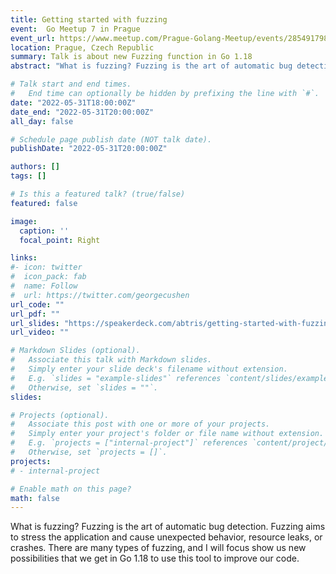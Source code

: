 ```yaml
---
title: Getting started with fuzzing
event:  Go Meetup 7 in Prague
event_url: https://www.meetup.com/Prague-Golang-Meetup/events/285491798/
location: Prague, Czech Republic
summary: Talk is about new Fuzzing function in Go 1.18
abstract: "What is fuzzing? Fuzzing is the art of automatic bug detection. Fuzzing aims to stress the application and cause unexpected behavior, resource leaks, or crashes. There are many types of fuzzing, and I will focus show us new possibilities that we get in Go 1.18 to use this tool to improve our code."

# Talk start and end times.
#   End time can optionally be hidden by prefixing the line with `#`.
date: "2022-05-31T18:00:00Z"
date_end: "2022-05-31T20:00:00Z"
all_day: false

# Schedule page publish date (NOT talk date).
publishDate: "2022-05-31T20:00:00Z"

authors: []
tags: []

# Is this a featured talk? (true/false)
featured: false

image:
  caption: ''
  focal_point: Right

links:
#- icon: twitter
#  icon_pack: fab
#  name: Follow
#  url: https://twitter.com/georgecushen
url_code: ""
url_pdf: ""
url_slides: "https://speakerdeck.com/abtris/getting-started-with-fuzzing"
url_video: ""

# Markdown Slides (optional).
#   Associate this talk with Markdown slides.
#   Simply enter your slide deck's filename without extension.
#   E.g. `slides = "example-slides"` references `content/slides/example-slides.md`.
#   Otherwise, set `slides = ""`.
slides:

# Projects (optional).
#   Associate this post with one or more of your projects.
#   Simply enter your project's folder or file name without extension.
#   E.g. `projects = ["internal-project"]` references `content/project/deep-learning/index.md`.
#   Otherwise, set `projects = []`.
projects:
# - internal-project

# Enable math on this page?
math: false
---
```



What is fuzzing? Fuzzing is the art of automatic bug detection. Fuzzing aims to stress the application and cause unexpected behavior, resource leaks, or crashes. There are many types of fuzzing, and I will focus show us new possibilities that we get in Go 1.18 to use this tool to improve our code.
